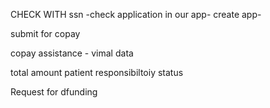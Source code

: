

CHECK WITH ssn -check application in our app- create app- 


submit for copay

copay assistance - vimal data

total amount
patient responsibiltoiy
status

Request for dfunding
